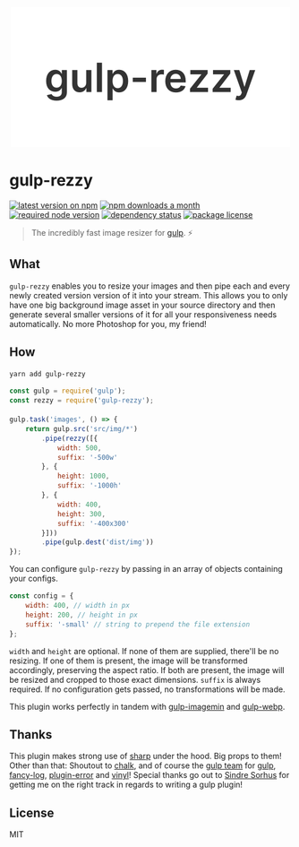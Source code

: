 <p align="center">
    <img src="rezzy.png" width="500">
</p>

# gulp-rezzy
[![latest version on npm](https://img.shields.io/npm/v/gulp-rezzy)](https://www.npmjs.com/package/gulp-rezzy) [![npm downloads a month](https://img.shields.io/npm/dm/gulp-rezzy)](https://www.npmjs.com/package/gulp-rezzy) [![required node version](https://img.shields.io/node/v/gulp-rezzy)](https://github.com/nodejs/Release) [![dependency status](https://img.shields.io/david/rbnlffl/gulp-rezzy)](https://david-dm.org/robinloeffel/gulp-rezzy) [![package license](https://img.shields.io/npm/l/gulp-rezzy)](license)

> The incredibly fast image resizer for [gulp](https://github.com/gulpjs/gulp). ⚡️

## What
`gulp-rezzy` enables you to resize your images and then pipe each and every newly created version version of it into your stream. This allows you to only have one big background image asset in your source directory and then generate several smaller versions of it for all your responsiveness needs automatically. No more Photoshop for you, my friend!

## How
```bash
yarn add gulp-rezzy
```

```js
const gulp = require('gulp');
const rezzy = require('gulp-rezzy');

gulp.task('images', () => {
    return gulp.src('src/img/*')
        .pipe(rezzy([{
            width: 500,
            suffix: '-500w'
        }, {
            height: 1000,
            suffix: '-1000h'
        }, {
            width: 400,
            height: 300,
            suffix: '-400x300'
        }]))
        .pipe(gulp.dest('dist/img'))
});
```

You can configure `gulp-rezzy` by passing in an array of objects containing your configs.

```js
const config = {
    width: 400, // width in px
    height: 200, // height in px
    suffix: '-small' // string to prepend the file extension
};
```

`width` and `height` are optional. If none of them are supplied, there'll be no resizing. If one of them is present, the image will be transformed accordingly, preserving the aspect ratio. If both are present, the image will be resized and cropped to those exact dimensions. `suffix` is always required. If no configuration gets passed, no transformations will be made.

This plugin works perfectly in tandem with [gulp-imagemin](https://github.com/sindresorhus/gulp-imagemin) and [gulp-webp](https://github.com/sindresorhus/gulp-webp).

## Thanks
This plugin makes strong use of [sharp](https://github.com/lovell/sharp) under the hood. Big props to them! Other than that: Shoutout to [chalk](https://github.com/chalk/chalk), and of course the [gulp team](https://github.com/gulpjs) for [gulp](https://github.com/gulpjs/gulp), [fancy-log](https://github.com/gulpjs/fancy-log), [plugin-error](https://github.com/gulpjs/plugin-error) and [vinyl](https://github.com/gulpjs/vinyl)! Special thanks go out to [Sindre Sorhus](https://github.com/sindresorhus) for getting me on the right track in regards to writing a gulp plugin!

## License
MIT

